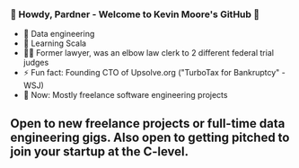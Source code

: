 ### 🤠 Howdy, Pardner - Welcome to Kevin Moore's GitHub 🤠

- 🔭 Data engineering
- 🌱 Learning Scala
- 🧑‍⚖️ Former lawyer, was an elbow law clerk to 2 different federal trial judges
- ⚡ Fun fact: Founding CTO of Upsolve.org ("TurboTax for Bankruptcy" -WSJ)
- 🧠 Now: Mostly freelance software engineering projects

## Open to new freelance projects or full-time data engineering gigs. Also open to getting pitched to join your startup at the C-level.

<!--
- 👯 I’m looking to collaborate on ...
- 🤔 I’m looking for help with ...
- 💬 Ask me about ...
- 📫 How to reach me: ...
-->
